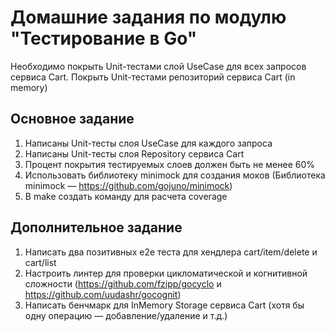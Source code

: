 # Домашние задания по модулю "Тестирование в Go"

Необходимо покрыть Unit-тестами слой UseCase для всех запросов сервиса Cart. Покрыть Unit-тестами репозиторий сервиса Cart (in memory)

## Основное задание

1. Написаны Unit-тесты слоя UseCase для каждого запроса
2. Написаны Unit-тесты слоя Repository сервиса Cart
3. Процент покрытия тестируемых слоев должен быть не менее 60%
4. Использовать библиотеку minimock для создания моков (Библиотека minimock — https://github.com/gojuno/minimock)
5. В make создать команду для расчета coverage

## Дополнительное задание

1. Написать два позитивных e2e теста для хендлера cart/item/delete и cart/list
2. Настроить линтер для проверки цикломатической и когнитивной сложности (https://github.com/fzipp/gocyclo и https://github.com/uudashr/gocognit)
3. Написать бенчмарк для InMemory Storage сервиса Cart (хотя бы одну операцию — добавление/удаление и т.д.)

